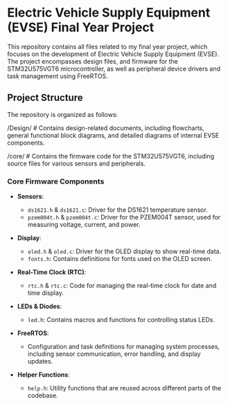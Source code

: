 # **Electric Vehicle Supply Equipment (EVSE) Final Year Project**

This repository contains all files related to my final year project, which focuses on the development of Electric Vehicle Supply Equipment (EVSE). The project encompasses design files, and firmware for the STM32U575VGT6 microcontroller, as well as peripheral device drivers and task management using FreeRTOS.

## **Project Structure**
The repository is organized as follows:

/Design/                # Contains design-related documents, including flowcharts, general functional block diagrams, and detailed diagrams of internal EVSE components.

/core/                  # Contains the firmware code for the STM32U575VGT6, including source files for various sensors and peripherals.

### **Core Firmware Components**

- **Sensors**:
  - `ds1621.h` & `ds1621.c`: Driver for the DS1621 temperature sensor.
  - `pzem004t.h` & `pzem004t.c`: Driver for the PZEM004T sensor, used for measuring voltage, current, and power.

- **Display**:
  - `oled.h` & `oled.c`: Driver for the OLED display to show real-time data.
  - `fonts.h`: Contains definitions for fonts used on the OLED screen.

- **Real-Time Clock (RTC)**:
  - `rtc.h` & `rtc.c`: Code for managing the real-time clock for date and time display.

- **LEDs & Diodes**:
  - `led.h`: Contains macros and functions for controlling status LEDs.

- **FreeRTOS**:
  - Configuration and task definitions for managing system processes, including sensor communication, error handling, and display updates.

- **Helper Functions**:
  - `help.h`: Utility functions that are reused across different parts of the codebase.

